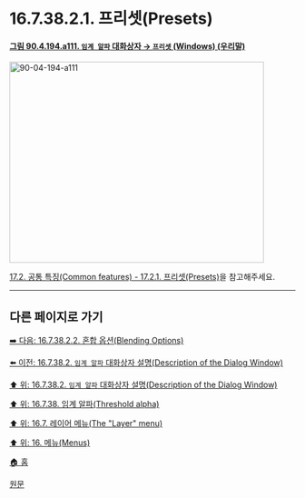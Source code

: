 # 16.7.38.2.1. 프리셋(Presets)

<a id="90-04-194-a111"></a>

#### [그림 90.4.194.a111. `임계 알파` 대화상자 → `프리셋` (Windows) (우리말)](./90-04-0194-threshold_alpha.md#90-04-194-a111)
<img width="448" height="354" alt="90-04-194-a111" src="https://github.com/user-attachments/assets/3ec819aa-5a84-4bf0-ab12-26a36587c41b" />

[17.2. 공통 특징(Common features) - 17.2.1. 프리셋(Presets)](./17-02-01-presets.md)을 참고해주세요.

***

## 다른 페이지로 가기

[➡️ 다음: 16.7.38.2.2. 혼합 옵션(Blending Options)](./16-07-38-02-02-blending_options.md)

[⬅️ 이전: 16.7.38.2. `임계 알파` 대화상자 설명(Description of the Dialog Window)](./16-07-38-02-00-description_of_the_dialog_window.md)

[⬆️ 위: 16.7.38.2. `임계 알파` 대화상자 설명(Description of the Dialog Window)](./16-07-38-02-00-description_of_the_dialog_window.md)

[⬆️ 위: 16.7.38. 임계 알파(Threshold alpha)](./16-07-38-00-threshold-alpha.md)

[⬆️ 위: 16.7. 레이어 메뉴(The "Layer" menu)](./16-07-00-the-layer-menu.md)

[⬆️ 위: 16. 메뉴(Menus)](./16-00-menus.md)

[🏠 홈](./00-home.md)

[원문](https://docs.gimp.org/2.10/ko/gimp-filter-threshold-alpha.html#idm29674)